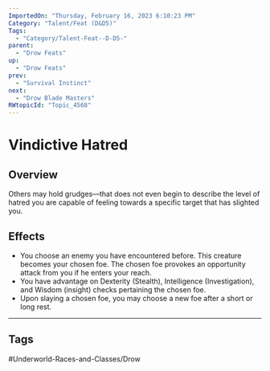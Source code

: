 ```yaml
---
ImportedOn: "Thursday, February 16, 2023 6:10:23 PM"
Category: "Talent/Feat (D&D5)"
Tags:
  - "Category/Talent-Feat--D-D5-"
parent:
  - "Drow Feats"
up:
  - "Drow Feats"
prev:
  - "Survival Instinct"
next:
  - "Drow Blade Masters"
RWtopicId: "Topic_4568"
---
```

# Vindictive Hatred
## Overview
Others may hold grudges—that does not even begin to describe the level of hatred you are capable of feeling towards a specific target that has slighted you.

## Effects
- You choose an enemy you have encountered before. This creature becomes your chosen foe. The chosen foe provokes an opportunity attack from you if he enters your reach.
- You have advantage on Dexterity (Stealth), Intelligence (Investigation), and Wisdom (insight) checks pertaining the chosen foe.
- Upon slaying a chosen foe, you may choose a new foe after a short or long rest.


---
## Tags
#Underworld-Races-and-Classes/Drow

